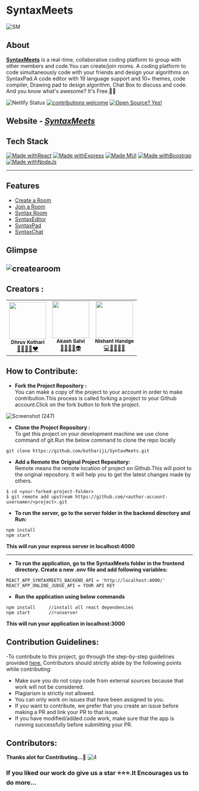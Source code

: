 

# SyntaxMeets
![SM](https://i.imgur.com/O11CKeq.gif)


## About
<a href="http://syntaxmeets.netlify.app/"><b>SyntaxMeets</b></a> is a real-time, collaborative coding platform to group with other members and code.You can create/join rooms. A coding platform to code simultaneously code with your friends and design your algorithms on SyntaxPad.A code editor with 19 language support and 10+ themes, code compiler, Drawing pad to design algorithm, Chat Box to discuss and code. And you know what's awesome? It's Free.💫✨

![Netlify Status](https://api.netlify.com/api/v1/badges/1aa2cf02-d8d5-4b5b-9881-3bde514118bd/deploy-status)
[
![contributions welcome](https://img.shields.io/badge/contributions-welcome-brightgreen.svg?style=flat)](https://github.com/dwyl/esta/issues) [![Open Source? Yes!](https://badgen.net/badge/Open%20Source%20%3F/Yes%21/blue?icon=github)](https://github.com/kothariji/SyntaxMeets) 

## Website - <em>[SyntaxMeets](http://syntaxmeets.netlify.app/)</em>

## Tech Stack

[![Made withReact](https://img.shields.io/badge/Made%20with-React-blue?style=for-the-badge&logo=React)]() [![Made withExpress](https://img.shields.io/badge/Made%20with-Express-purple?style=for-the-badge&logo=Javascript)]() [![Made MUI](https://img.shields.io/badge/Made%20with-Material_Ui-maroon?style=for-the-badge&logo=MaterialUi)]()  [![Made withBoostrap](https://img.shields.io/badge/Made%20with-Bootstrap-yelloe?style=for-the-badge&logo=MaterialUi)]() [![Made withNodeJs](https://img.shields.io/badge/Made%20with-Nodejs-green?style=for-the-badge&logo=Javascript)]()

---


## Features
- [Create a Room](#Create-a-room-)
- [Join a Room](#Create-a-room-)
- [Syntax Room](#Join-a-room-)
- [SyntaxEditor](#Code-&-Compile-)
- [SyntaxPad](#Syntaxpad-)
- [SyntaxChat](#Code-&-Compile-)


## Glimpse <br><br>![createaroom](https://i.imgur.com/eSq6CdD.jpg)





## Creators :
<table>
		<tr>
			<td align="center"><img src="https://i.imgur.com/e2DMxRN.jpg"  width=100px;"><br /><sub><b>Dhruv Kothari</b></sub><br/><a href="https://github.com/kothariji">🧠👨‍💻🚀❤️</a></td>
		   <td align="center"><img src="https://i.imgur.com/iWdUqU7.jpg"  width=100px;"><br /><sub><b>Akash Salvi</b></sub><br/><a href="https://github.com/Akash-Salvi">🧘🔭👨‍🎓👽</a></td>
			<td align="center"><img src="https://i.imgur.com/D1ogusY.jpg"  width=100px;"><br /><sub><b>Nishant Handge</b></sub><br/><a href="https://github.com/Nishant127">💻📱👨‍💻💥</a></td>			
		</tr>
		
</table>

## How to Contribute:
- <b>Fork the Project Repository :</b><br>
You can make a copy of the project to your account in order to make contribution.This process is called forking a project to your Github account.Click on the fork button to fork the project.

![Screenshot (247)](https://user-images.githubusercontent.com/61612939/113122940-bd2fa080-9231-11eb-9c62-61d2eb711f7c.png)

- <b>Clone the Project Repository :</b><br>
To get this project on your development machine we use clone command of git.Run the below command to clone the repo locally
```
git clone https://github.com/kothariji/SyntaxMeets.git
``` 

- <b>Add a Remote the Original Project Repository: </b><br>
Remote means the remote location of project on Github.This will point to the original repository. It will help you to get the latest changes made by others.
```
$ cd <your-forked-project-folder>
$ git remote add upstream https://github.com/<author-account-username>/<project>.git
``` 

- <b>To run the server, go to the server folder in the backend directory and Run: </b><br>
```
npm install
npm start
```
<b>This will run your express server in localhost:4000</b>

---
- <b>To run the application, go to the SyntaxMeets folder in the frontend directory. Create a new .env file and add following variables:</b>

```
REACT_APP_SYNTAXMEETS_BACKEND_API = 'http://localhost:4000/'
REACT_APP_ONLINE_JUDGE_API = YOUR API KEY
```

- <b>Run the application using below commands</b>
```
npm install		//install all react dependencies
npm start		//runserver
```
<b>This will run your application in localhost:3000</b>

## Contribution Guidelines:<br>
-To contribute to this project, go through the step-by-step guidelines provided [here.](https://github.com/kothariji/SyntaxMeets/blob/master/CONTRIBUTING.md)
Contributors should strictly abide by the following points while contributing:<br>
- Make sure you do not copy code from external sources because that work will not be considered.<br>
- Plagiarism is strictly not allowed.<br>
- You can only work on issues that have been assigned to you.<br>
- If you want to contribute, we prefer that you create an issue before making a PR and link your PR to that issue.<br>
- If you have modified/added code work, make sure that the app is running successfully before submitting your PR.<br>


## Contributors:

<b>Thanks alot for Contributing...:dizzy:</b>
![4](https://contributors-img.web.app/image?repo=kothariji/syntaxmeets)


### If you liked our work do give us a star :star::star::star:.It Encourages us to do more...
